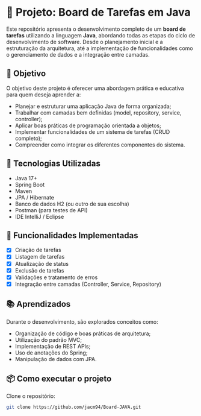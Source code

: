 # 📝 Projeto: Board de Tarefas em Java

Este repositório apresenta o desenvolvimento completo de um **board de tarefas** utilizando a linguagem **Java**, abordando todas as etapas do ciclo de desenvolvimento de software. Desde o planejamento inicial e a estruturação da arquitetura, até a implementação de funcionalidades como o gerenciamento de dados e a integração entre camadas.

## 🚀 Objetivo

O objetivo deste projeto é oferecer uma abordagem prática e educativa para quem deseja aprender a:

- Planejar e estruturar uma aplicação Java de forma organizada;
- Trabalhar com camadas bem definidas (model, repository, service, controller);
- Aplicar boas práticas de programação orientada a objetos;
- Implementar funcionalidades de um sistema de tarefas (CRUD completo);
- Compreender como integrar os diferentes componentes do sistema.

## 🧰 Tecnologias Utilizadas

- Java 17+
- Spring Boot
- Maven
- JPA / Hibernate
- Banco de dados H2 (ou outro de sua escolha)
- Postman (para testes de API)
- IDE IntelliJ / Eclipse

## 🔧 Funcionalidades Implementadas

- [x] Criação de tarefas
- [x] Listagem de tarefas
- [x] Atualização de status
- [x] Exclusão de tarefas
- [x] Validações e tratamento de erros
- [x] Integração entre camadas (Controller, Service, Repository)

## 📚 Aprendizados

Durante o desenvolvimento, são explorados conceitos como:

- Organização de código e boas práticas de arquitetura;
- Utilização do padrão MVC;
- Implementação de REST APIs;
- Uso de anotações do Spring;
- Manipulação de dados com JPA.

## 📦 Como executar o projeto

Clone o repositório:

```bash
git clone https://github.com/jacm94/Board-JAVA.git
